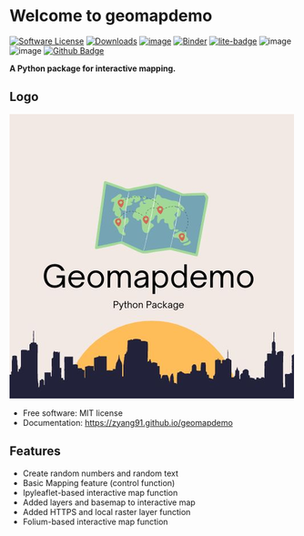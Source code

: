 # Welcome to geomapdemo


[![Software License](https://img.shields.io/badge/license-MIT-green.svg)](LICENSE)
[![Downloads](https://static.pepy.tech/badge/geomapdemo)](https://pepy.tech/project/geomapdemo)
[![image](https://img.shields.io/pypi/v/geomapdemo.svg)](https://pypi.python.org/pypi/geomapdemo)
[![Binder](https://mybinder.org/badge_logo.svg)](https://mybinder.org/v2/gh/zyang91/geomapdemo/HEAD)
[![lite-badge](https://jupyterlite.rtfd.io/en/latest/_static/badge.svg)](https://zyang91.github.io/geomapdemo-jupyter-lite/)
![image](https://github.com/zyang91/geomapdemo/workflows/docs/badge.svg)
![image](https://github.com/zyang91/geomapdemo/workflows/build/badge.svg)
[![Github Badge](https://img.shields.io/badge/Github-Repo-yellow)](https://github.com/zyang91/geomapdemo)

**A Python package for interactive mapping.**

## Logo
![logo](logo/logo.jpg)


- Free software: MIT license
- Documentation: https://zyang91.github.io/geomapdemo
    

## Features

-   Create random numbers and random text
-   Basic Mapping feature (control function)
-   Ipyleaflet-based interactive map function
-   Added layers and basemap to interactive map
-   Added HTTPS and local raster layer function
-   Folium-based interactive map function


